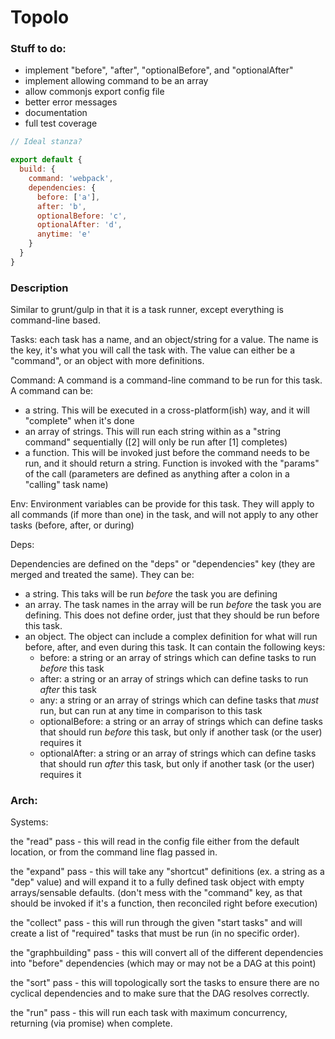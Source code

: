 # Topolo

### Stuff to do:
* implement "before", "after", "optionalBefore", and "optionalAfter"
* implement allowing command to be an array
* allow commonjs export config file
* better error messages
* documentation
* full test coverage


```js
// Ideal stanza?

export default {
  build: {
    command: 'webpack',
    dependencies: {
      before: ['a'],
      after: 'b',
      optionalBefore: 'c',
      optionalAfter: 'd',
      anytime: 'e'
    }
  }
}

```

### Description

Similar to grunt/gulp in that it is a task runner, except everything is command-line based.

Tasks:
each task has a name, and an object/string for a value. The name is the key, it's what you will call the task with. The value can either be a "command", or an object with more definitions.


Command:
A command is a command-line command to be run for this task. A command can be:
* a string. This will be executed in a cross-platform(ish) way, and it will "complete" when it's done
* an array of strings. This will run each string within as a "string command" sequentially ([2] will only be run after [1] completes)
* a function. This will be invoked just before the command needs to be run, and it should return a string. Function is invoked with the "params" of the call (parameters are defined as anything after a colon in a "calling" task name)

Env:
Environment variables can be provide for this task. They will apply to all commands (if more than one) in the task, and will not apply to any other tasks (before, after, or during)

Deps:

Dependencies are defined on the "deps" or "dependencies" key (they are merged and treated the same). They can be:

* a string. This taks will be run *before* the task you are defining
* an array. The task names in the array will be run *before* the task you are defining. This does not define order, just that they should be run before this task.
* an object. The object can include a complex definition for what will run before, after, and even during this task. It can contain the following keys:
  * before: a string or an array of strings which can define tasks to run *before* this task
  * after: a string or an array of strings which can define tasks to run *after* this task
  * any: a string or an array of strings which can define tasks that *must* run, but can run at any time in comparison to this task
  * optionalBefore: a string or an array of strings which can define tasks that should run *before* this task, but only if another task (or the user) requires it
  * optionalAfter: a string or an array of strings which can define tasks that should run *after* this task, but only if another task (or the user) requires it


### Arch:

Systems:

the "read" pass - this will read in the config file either from the default location, or from the command line flag passed in.

the "expand" pass - this will take any "shortcut" definitions (ex. a string as a "dep" value) and will expand it to a fully defined task object with empty arrays/sensable defaults. (don't mess with the "command" key, as that should be invoked if it's a function, then reconciled right before execution)

the "collect" pass - this will run through the given "start tasks" and will create a list of "required" tasks that must be run (in no specific order).

the "graphbuilding" pass - this will convert all of the different dependencies into "before" dependencies (which may or may not be a DAG at this point)

the "sort" pass - this will topologically sort the tasks to ensure there are no cyclical dependencies and to make sure that the DAG resolves correctly.

the "run" pass - this will run each task with maximum concurrency, returning (via promise) when complete.
